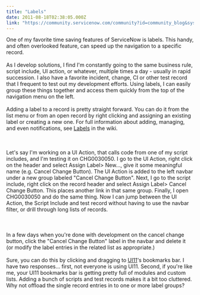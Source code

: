 ```yaml
---
title: "Labels"
date: 2011-08-18T02:38:05.000Z
link: "https://community.servicenow.com/community?id=community_blog&sys_id=798da669dbd0dbc01dcaf3231f96192a"
---
```

<p>One of my favorite time saving features of ServiceNow is labels. This handy, and often overlooked feature, can speed up the navigation to a specific record.<br /><br />As I develop solutions, I find I'm constantly going to the same business rule, script include, UI action, or whatever, multiple times a day - usually in rapid succession. I also have a favorite incident, change, CI or other test record that I frequent to test out my development efforts. Using labels, I can easily group these things together and access them quickly from the top of the navigation menu on the left.<br /><br />Adding a label to a record is pretty straight forward. You can do it from the list menu or from an open record by right clicking and assigning an existing label or creating a new one. For full information about adding, managing, and even notifications, see <a title="ki.service-now.com/index.php?title=Creating_and_Using_Labels" href="http://wiki.service-now.com/index.php?title=Creating_and_Using_Labels">Labels</a> in the wiki.<br /><center><br /><img  alt="" class="jive-image" src="4f1fc8cedb9c1344e9737a9e0f961907.iix" /><br /></center><br />Let's say I'm working on a UI Action, that calls code from one of my script includes, and I'm testing it on CHG0030050. I go to the UI Action, right click on the header and select Assign Label&gt; New..., give it some meaningful name (e.g. Cancel Change Button). The UI Action is added to the left navbar under a new group labeled "Cancel Change Button". Next, I go to the script include, right click on the record header and select Assign Label&gt; Cancel Change Button. This places another link in that same group. Finally, I open CHG0030050 and do the same thing. Now I can jump between the UI Action, the Script Include and test record without having to use the navbar filter, or drill through long lists of records.<br /><center><br /><img  alt="" class="jive-image" src="4579abf9db54dfc0b322f4621f961980.iix" /><br /></center><br /><br />In a few days when you're done with development on the cancel change button, click the "Cancel Change Button" label in the navbar and delete it (or modify the label entries in the related list as appropriate.)<br /><br />Sure, you can do this by clicking and dragging to <a title="ki.service-now.com/index.php?title=UI11" href="http://wiki.service-now.com/index.php?title=UI11">UI11</a>'s bookmarks bar. I have two responses... first, not everyone is using UI11. Second, if you're like me, your UI11 bookmarks bar is getting pretty full of modules and custom lists. Adding a bunch of scripts and test records makes it a bit too cluttered. Why not offload the single record entries in to one or more label groups?</p>